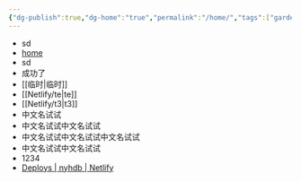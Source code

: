 ```yaml
---
{"dg-publish":true,"dg-home":"true","permalink":"/home/","tags":["gardenEntry"],"dgPassFrontmatter":true,"noteIcon":""}
---
```


- sd
- [home](https://nyhdb.netlify.app/)
- sd
- 成功了
- [[临时\|临时]]
- [[Netlify/te\|te]]
- [[Netlify/t3\|t3]]
- 中文名试试
- 中文名试试中文名试试
- 中文名试试中文名试试中文名试试
- 中文名试试中文名试试
- 1234
- [Deploys | nyhdb | Netlify](https://app.netlify.com/sites/nyhdb/deploys)
